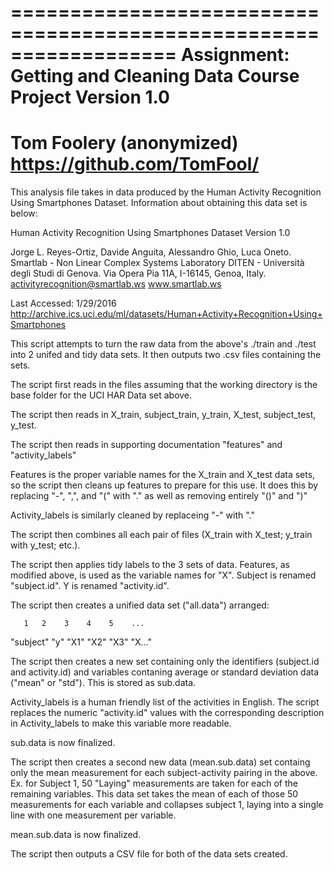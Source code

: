 ==================================================================
Assignment: Getting and Cleaning Data Course Project
Version 1.0
==================================================================
Tom Foolery (anonymized)
https://github.com/TomFool/
==================================================================

This analysis file takes in data produced by the Human Activity Recognition Using Smartphones Dataset.  Information about obtaining this data set is below:

Human Activity Recognition Using Smartphones Dataset
Version 1.0

Jorge L. Reyes-Ortiz, Davide Anguita, Alessandro Ghio, Luca Oneto.
Smartlab - Non Linear Complex Systems Laboratory
DITEN - Università degli Studi di Genova.
Via Opera Pia 11A, I-16145, Genoa, Italy.
activityrecognition@smartlab.ws
www.smartlab.ws

Last Accessed: 1/29/2016 http://archive.ics.uci.edu/ml/datasets/Human+Activity+Recognition+Using+Smartphones


This script attempts to turn the raw data from the above's ./train and ./test into 2 unifed and tidy data sets.  It then outputs two .csv files containing the sets.





The script first reads in the files assuming that the working directory is the base folder for the UCI HAR Data set above.

The script then reads in X_train, subject_train, y_train, X_test, subject_test, y_test.

The script then reads in supporting documentation "features" and "activity_labels"

Features is the proper variable names for the X_train and X_test data sets, so the script then cleans up features to prepare for this use.  It does this by replacing "-", ",", and "(" with "." as well as removing entirely "()" and ")"

Activity_labels is similarly cleaned by replaceing "-" with "."

The script then combines all each pair of files (X_train with X_test; y_train with y_test; etc.).

The script then applies tidy labels to the 3 sets of data.  Features, as modified above, is used as the variable names for "X".  Subject is renamed "subject.id".  Y is renamed "activity.id".

The script then creates a unified data set ("all.data") arranged:

       1   2    3    4    5    ...
"subject" "y" "X1" "X2" "X3" "X..."


The script then creates a new set containing only the identifiers (subject.id and activity.id) and variables contaning average or standard deviation data ("mean" or "std").  This is stored as sub.data.

Activity_labels is a human friendly list of the activities in English.  The script replaces the numeric "activity.id" values with the corresponding description in Activity_labels to make this variable more readable.

sub.data is now finalized.

The script then creates a second new data (mean.sub.data) set containg only the mean measurement for each subject-activity pairing in the above.  Ex. for Subject 1, 50 "Laying" measurements are taken for each of the remaining variables.  This data set takes the mean of each of those 50 measurements for each variable and collapses subject 1, laying into a single line with one measurement per variable.

mean.sub.data is now finalized.

The script then outputs a CSV file for both of the data sets created.
